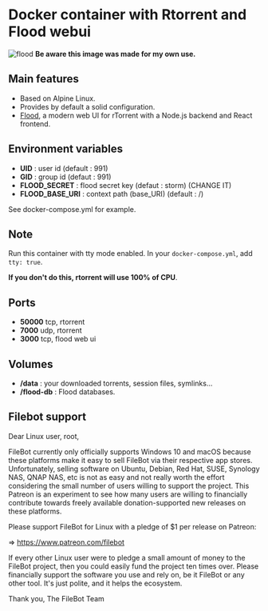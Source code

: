 # Docker container with Rtorrent and Flood webui

![flood](https://user-images.githubusercontent.com/13349072/52536251-d9ce9d00-2d79-11e9-956f-b3de68bc7562.png)
**Be aware this image was made for my own use.**

## Main features

- Based on Alpine Linux.
- Provides by default a solid configuration.
- [Flood](https://github.com/jfurrow/flood), a modern web UI for rTorrent with a Node.js backend and React frontend.

## Environment variables

- **UID** : user id (default : 991)
- **GID** : group id (defaut : 991)
- **FLOOD_SECRET** : flood secret key (defaut : storm) (CHANGE IT)
- **FLOOD_BASE_URI** : context path (base_URI) (default : /)

See docker-compose.yml for example.

## Note

Run this container with tty mode enabled. In your `docker-compose.yml`, add `tty: true`.

**If you don't do this, rtorrent will use 100% of CPU**.

## Ports

- **50000** tcp, rtorrent
- **7000**  udp, rtorrent
- **3000**  tcp, flood web ui

## Volumes

- **/data** : your downloaded torrents, session files, symlinks...
- **/flood-db** : Flood databases.

## Filebot support

Dear Linux user, root,

FileBot currently only officially supports Windows 10 and macOS because these platforms make it easy to sell FileBot via their respective app stores. Unfortunately, selling software on Ubuntu, Debian, Red Hat, SUSE, Synology NAS, QNAP NAS, etc is not as easy and not really worth the effort considering the small number of users willing to support the project. This Patreon is an experiment to see how many users are willing to financially contribute towards freely available donation-supported new releases on these platforms.

Please support FileBot for Linux with a pledge of $1 per release on Patreon:

=> https://www.patreon.com/filebot

If every other Linux user were to pledge a small amount of money to the FileBot project, then you could easily fund the project ten times over. Please financially support the software you use and rely on, be it FileBot or any other tool. It's just polite, and it helps the ecosystem.

Thank you,
The FileBot Team
